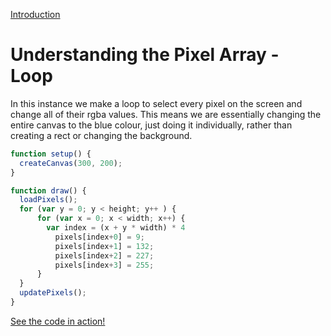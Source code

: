 [Introduction](../)


# Understanding the Pixel Array - Loop

In this instance we make a loop to select every pixel on the screen and change all of their rgba values. This means we are essentially changing the entire canvas to the blue colour, just doing it individually, rather than creating a rect or changing the background.

```js
function setup() {
  createCanvas(300, 200);
}

function draw() {
  loadPixels();
  for (var y = 0; y < height; y++ ) {
      for (var x = 0; x < width; x++) {
        var index = (x + y * width) * 4
          pixels[index+0] = 9;
          pixels[index+1] = 132;
          pixels[index+2] = 227;
          pixels[index+3] = 255;
      }
  }
  updatePixels();
}
```

[See the code in action!](index.html)
